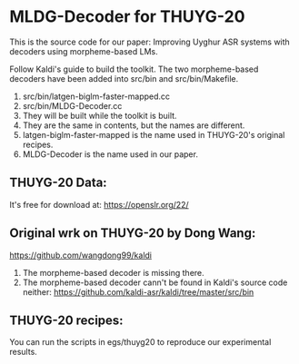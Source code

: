 MLDG-Decoder for THUYG-20
================================
This is the source code for our paper: Improving Uyghur ASR systems with decoders using morpheme-based LMs. 

Follow Kaldi's guide to build the toolkit. 
The two morpheme-based decoders have been added into src/bin and src/bin/Makefile.
1. src/bin/latgen-biglm-faster-mapped.cc
2. src/bin/MLDG-Decoder.cc
3. They will be built while the toolkit is built. 
4. They are the same in contents, but the names are different.
5. latgen-biglm-faster-mapped is the name used in THUYG-20's original recipes.
6. MLDG-Decoder is the name used in our paper.

THUYG-20 Data:
--------------------------
It's free for download at: https://openslr.org/22/



Original wrk on THUYG-20 by Dong Wang:
------------------------------------
https://github.com/wangdong99/kaldi
1. The morpheme-based decoder is missing there.
2. The morpheme-based decoder cann't be found in Kaldi's source code neither: https://github.com/kaldi-asr/kaldi/tree/master/src/bin




THUYG-20 recipes:
------------------------------------
You can run the scripts in egs/thuyg20 to reproduce our experimental results.
